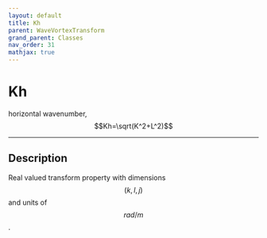 ```yaml
---
layout: default
title: Kh
parent: WaveVortexTransform
grand_parent: Classes
nav_order: 31
mathjax: true
---
```


#  Kh

horizontal wavenumber, $$Kh=\sqrt(K^2+L^2)$$


---

## Description
Real valued transform property with dimensions $$(k,l,j)$$ and units of $$rad/m$$.

